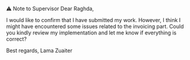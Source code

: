 ⚠️ Note to Supervisor
Dear Raghda,

I would like to confirm that I have submitted my work.
However, I think I might have encountered some issues related to the invoicing part.
Could you kindly review my implementation and let me know if everything is correct?

Best regards,
Lama Zuaiter

